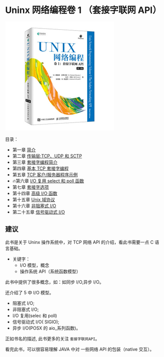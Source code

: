 # Uninx 网络编程卷 1 （套接字联网 API）

![unix-1.jpg](./images/unix-1.jpg)

目录：

- 第一章 [简介](chapter-01.md)
- 第二章 [传输层:TCP、UDP 和 SCTP](chapter-02.md)
- 第三章 [套接字编程简介](chapter-03.md)
- 第四章 [基本 TCP 套接字编程](chapter-04.md)
- 第五章 [TCP 客户/服务器程序示例](chapter-05.md)
- 🔥第六章 [I/O 复用 select 和 poll 函数](chapter-06.md)
- 第七章 [套接字选项](chapter-07.md)
- 第十四章 [高级 I/O 函数](chapter-14.md)
- 第十五章 [Unix 域协议](chapter-15.md)
- 第十六章 [非阻塞式 I/O](chapter-16.md)
- 第二十五章 [信号驱动式 I/O](chapter-25.md)

## 建议

此书是关于 Uninx 操作系统中，对 TCP 网络 API 的介绍，看此书需要一点 C 语言基础。

- 关键字：
  - I/O 模型，概念
  - 操作系统 API（系统函数模型）

此书中提供了很多概念，如：如同步 I/O,异步 I/O。

还介绍了 5 中 I/O 模型。

- 阻塞式 I/O;
- 非阻塞式 I/O;
- I/O 复用(selec 和 poll)
- 信号驱动式 I/O( SIGIO);
- 异步 I/O(POSX 的 aio\_系列函数)。

正如书名的描述, 此书更多的关注 `套接字联网API`。

看完此书，可以很容易理解 JAVA 中对 一些网络 API 的包装（native 交互）。
